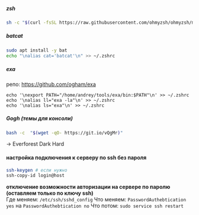##### zsh
```bash
sh -c "$(curl -fsSL https://raw.githubusercontent.com/ohmyzsh/ohmyzsh/master/tools/install.sh)"
```

##### batcat
```bash
sudo apt install -y bat
echo "\nalias cat='batcat'\n" >> ~/.zshrc
```

##### exa
репо: https://github.com/ogham/exa
```
echo '\nexport PATH="/home/andrey/tools/exa/bin:$PATH"\n' >> ~/.zshrc
echo '\nalias ll="exa -la"\n' >> ~/.zshrc
echo '\nalias ls="exa"\n' >> ~/.zshrc
```

##### Gogh (темы для консоли)
```bash
bash -c  "$(wget -qO- https://git.io/vQgMr)" 
```
 -> Everforest Dark Hard 

#### настройка подключения к серверу по ssh без пароля
```bash
ssh-keygen # если нужно 
ssh-copy-id login@host
```

**отключение возможности авторизации на сервере по паролю (оставляем только по ключу ssh)**  
Где меняем: `/etc/ssh/sshd_config`
Что меняем: `PasswordAuthebtication yes` на `PasswordAuthebtication no`
Что потом: `sudo service ssh restart`
